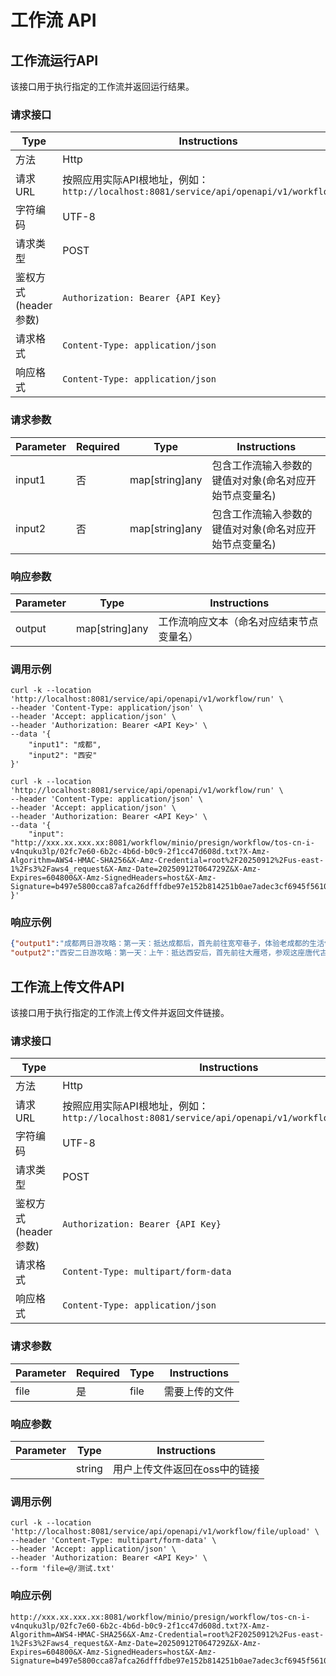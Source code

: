 工作流 API
========



## 工作流运行API

该接口用于执行指定的工作流并返回运行结果。

### 请求接口

| Type                 | Instructions                                                 |
| -------------------- | ------------------------------------------------------------ |
| 方法                 | Http                                                         |
| 请求URL              | 按照应用实际API根地址，例如：<br />`http://localhost:8081/service/api/openapi/v1/workflow/run` |
| 字符编码             | UTF-8                                                        |
| 请求类型             | POST                                                         |
| 鉴权方式(header参数) | `Authorization: Bearer {API Key}`                            |
| 请求格式             | `Content-Type: application/json`                             |
| 响应格式             | `Content-Type: application/json`                             |

### 请求参数

| Parameter | Required | Type           | Instructions                                           |
| --------- | -------- | -------------- | ------------------------------------------------------ |
| input1    | 否       | map[string]any | 包含工作流输入参数的键值对对象(命名对应开始节点变量名) |
| input2    | 否       | map[string]any | 包含工作流输入参数的键值对对象(命名对应开始节点变量名) |

### 响应参数

| Parameter | Type           | Instructions                             |
| --------- | -------------- | ---------------------------------------- |
| output    | map[string]any | 工作流响应文本（命名对应结束节点变量名） |

### 调用示例

```shell
curl -k --location 'http://localhost:8081/service/api/openapi/v1/workflow/run' \
--header 'Content-Type: application/json' \
--header 'Accept: application/json' \
--header 'Authorization: Bearer <API Key>' \
--data '{
    "input1": "成都",
    "input2": "西安"
}'
```

```shell
curl -k --location 'http://localhost:8081/service/api/openapi/v1/workflow/run' \
--header 'Content-Type: application/json' \
--header 'Accept: application/json' \
--header 'Authorization: Bearer <API Key>' \
--data '{
    "input": "http://xxx.xx.xxx.xx:8081/workflow/minio/presign/workflow/tos-cn-i-v4nquku3lp/02fc7e60-6b2c-4b6d-b0c9-2f1cc47d608d.txt?X-Amz-Algorithm=AWS4-HMAC-SHA256&X-Amz-Credential=root%2F20250912%2Fus-east-1%2Fs3%2Faws4_request&X-Amz-Date=20250912T064729Z&X-Amz-Expires=604800&X-Amz-SignedHeaders=host&X-Amz-Signature=b497e5800cca87afca26dfffdbe97e152b814251b0ae7adec3cf6945f5610b3b"
}'
```

### 响应示例

```json
{"output1":"成都两日游攻略：第一天：抵达成都后，首先前往宽窄巷子，体验老成都的生活气息和文化韵味。下午可以游览武侯祠，了解三国历史及诸葛亮的事迹。晚上则可前往锦里古街品尝地道川菜，并感受夜市的热闹氛围。第二天：上午参观熊猫基地，近距离接触可爱的大熊猫。下午可以选择去杜甫草堂，感受诗圣杜甫的文化影响。傍晚时分，不妨漫步在九眼桥或合江亭，享受成都夜生活的同时，也可以考虑乘坐夜游锦江的船只，欣赏沿岸美景。注意：行程安排可能因季节、天气和个人兴趣而有所不同，建议根据实际情况调整计划。",
"output2":"西安二日游攻略：第一天：上午：抵达西安后，首先前往大雁塔，参观这座唐代古建筑，感受其庄严与历史的沉淀。随后，在陕西历史博物馆深入了解陕西乃至中国的历史文化。下午：游览城墙，可以选择骑行或步行环绕一圈，欣赏古城墙的壮丽和西安的城市风光。\n\n傍晚：前往南门附近的美食街尝试当地的小吃，如羊肉泡馍、凉皮等。第二天：上午：参观钟楼和鼓楼，了解这些标志性建筑背后的文化故事。接着可选择去回民街逛一逛，这里不仅是品尝小吃的好地方，还能感受到浓厚的民族风情。下午：如果对自然风光感兴趣，可以考虑去附近的华清池或者骊山游览，享受宁静的山水之美。晚上：在西安的夜市继续探索当地的特色小吃，同时体验一下西安的夜晚生活。注意：这只是一个基本框架，具体行程可以根据个人兴趣和实际情况调整。"}
```

## 工作流上传文件API

该接口用于执行指定的工作流上传文件并返回文件链接。

### 请求接口

| Type                 | Instructions                                                 |
| -------------------- | ------------------------------------------------------------ |
| 方法                 | Http                                                         |
| 请求URL              | 按照应用实际API根地址，例如：<br />`http://localhost:8081/service/api/openapi/v1/workflow/file/upload` |
| 字符编码             | UTF-8                                                        |
| 请求类型             | POST                                                         |
| 鉴权方式(header参数) | `Authorization: Bearer {API Key}`                            |
| 请求格式             | `Content-Type: multipart/form-data`                          |
| 响应格式             | `Content-Type: application/json`                             |

### 请求参数

| Parameter | Required | Type | Instructions   |
| --------- | -------- | ---- | -------------- |
| file      | 是       | file | 需要上传的文件 |

### 响应参数

| Parameter | Type   | Instructions                  |
| --------- | ------ | ----------------------------- |
|           | string | 用户上传文件返回在oss中的链接 |

### 调用示例

```shell
curl -k --location 'http://localhost:8081/service/api/openapi/v1/workflow/file/upload' \
--header 'Content-Type: multipart/form-data' \
--header 'Accept: application/json' \
--header 'Authorization: Bearer <API Key>' \
--form 'file=@/测试.txt'
```

### 响应示例

    http://xxx.xx.xxx.xx:8081/workflow/minio/presign/workflow/tos-cn-i-v4nquku3lp/02fc7e60-6b2c-4b6d-b0c9-2f1cc47d608d.txt?X-Amz-Algorithm=AWS4-HMAC-SHA256&X-Amz-Credential=root%2F20250912%2Fus-east-1%2Fs3%2Faws4_request&X-Amz-Date=20250912T064729Z&X-Amz-Expires=604800&X-Amz-SignedHeaders=host&X-Amz-Signature=b497e5800cca87afca26dfffdbe97e152b814251b0ae7adec3cf6945f5610b3b

